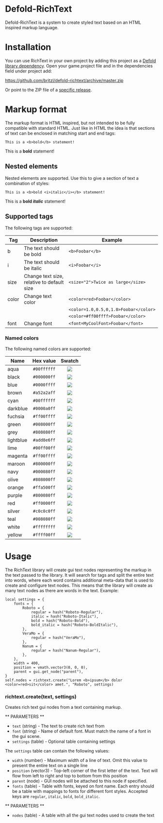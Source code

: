 # Defold-RichText
Defold-RichText is a system to create styled text based on an HTML inspired markup language.

# Installation
You can use RichText in your own project by adding this project as a [Defold library dependency](http://www.defold.com/manuals/libraries/). Open your game.project file and in the dependencies field under project add:

https://github.com/britzl/defold-richtext/archive/master.zip

Or point to the ZIP file of a [specific release](https://github.com/britzl/defold-richtext/releases).

# Markup format
The markup format is HTML inspired, but not intended to be fully compatible with standard HTML. Just like in HTML the idea is that sections of text can be enclosed in matching start and end tags:

	This is a <b>bold</b> statement!

This is a <b>bold</b> statement!

## Nested elements
Nested elements are supported. Use this to give a section of text a combination of styles:

	This is a <b>bold <i>italic</i></b> statement!

This is a <b>bold <i>italic</i></b> statement!

## Supported tags
The following tags are supported:

| Tag   | Description                                    | Example                               |
|-------|------------------------------------------------|---------------------------------------|
| b     | The text should be bold                        | `<b>Foobar</b>`                       |
| i     | The text should be italic                      | `<i>Foobar</i>`                       |
| size  | Change text size, relative to default size     | `<size="2">Twice as large</size>`     |
| color | Change text color                              | `<color=red>Foobar</color>`           |
|       |                                                | `<color=1.0,0.5,0,1.0>Foobar</color>` |
|       |                                                | `<color=#ff00ffff>Foobar</color>`     |
| font  | Change font                                    | `<font=MyCoolFont>Foobar</font>`      |

### Named colors
The following named colors are supported:

| Name      | Hex value   | Swatch                            |
|-----------|:-----------:|:---------------------------------:|
| aqua      | `#00ffffff` | ![](https://placehold.it/15/00ffff/000000?text=+) |
| black     | `#000000ff` | ![](https://placehold.it/15/000000/000000?text=+) |
| blue      | `#0000ffff` | ![](https://placehold.it/15/0000ff/000000?text=+) |
| brown     | `#a52a2aff` | ![](https://placehold.it/15/a52a2a/000000?text=+) |
| cyan      | `#00ffffff` | ![](https://placehold.it/15/00ffff/000000?text=+) |
| darkblue  | `#0000a0ff` | ![](https://placehold.it/15/0000a0/000000?text=+) |
| fuchsia   | `#ff00ffff` | ![](https://placehold.it/15/ff00ff/000000?text=+) |
| green     | `#008000ff` | ![](https://placehold.it/15/008000/000000?text=+) |
| grey      | `#808080ff` | ![](https://placehold.it/15/808080/000000?text=+) |
| lightblue | `#add8e6ff` | ![](https://placehold.it/15/add8e6/000000?text=+) |
| lime      | `#00ff00ff` | ![](https://placehold.it/15/00ff00/000000?text=+) |
| magenta   | `#ff00ffff` | ![](https://placehold.it/15/ff00ff/000000?text=+) |
| maroon    | `#800000ff` | ![](https://placehold.it/15/800000/000000?text=+) |
| navy      | `#000080ff` | ![](https://placehold.it/15/000080/000000?text=+) |
| olive     | `#808000ff` | ![](https://placehold.it/15/808000/000000?text=+) |
| orange    | `#ffa500ff` | ![](https://placehold.it/15/ffa500/000000?text=+) |
| purple    | `#800080ff` | ![](https://placehold.it/15/800080/000000?text=+) |
| red	    | `#ff0000ff` | ![](https://placehold.it/15/ff0000/000000?text=+) |
| silver    | `#c0c0c0ff` | ![](https://placehold.it/15/c0c0c0/000000?text=+) |
| teal      | `#008080ff` | ![](https://placehold.it/15/008080/000000?text=+) |
| white     | `#ffffffff` | ![](https://placehold.it/15/ffffff/000000?text=+) |
| yellow    | `#ffff00ff` | ![](https://placehold.it/15/ffff00/000000?text=+) |

# Usage
The RichText library will create gui text nodes representing the markup in the text passed to the library. It will search for tags and split the entire text into words, where each word contains additional meta-data that is used to create and configure text nodes. This means that the library will create as many text nodes as there are words in the text. Example:

	local settings = {
		fonts = {
			Roboto = {
				regular = hash("Roboto-Regular"),
				italic = hash("Roboto-Italic"),
				bold = hash("Roboto-Bold"),
				bold_italic = hash("Roboto-BoldItalic"),
			},
			VeraMo = {
				regular = hash("VeraMo"),
			},
			Nanum = {
				regular = hash("Nanum-Regular"),
			},
		},
		width = 400,
		position = vmath.vector3(0, 0, 0),
		parent = gui.get_node("parent"),
	}
	self.nodes = richtext.create("Lorem <b>ipsum</b> dolor <color=red>sit</color> amet.", "Roboto", settings)

### richtext.create(text, settings)
Creates rich text gui nodes from a text containing markup.

** PARAMETERS **
* `text` (string) - The text to create rich text from
* `font` (string) - Name of default font. Must match the name of a font in the gui scene.
* `settings` (table) - Optional table containing settings

The `settings` table can contain the following values:

* `width` (number) - Maximum width of a line of text. Omit this value to present the entire text on a single line
* `position` (vector3) - Top-left corner of the first letter of the text. Text will flow from left to right and top to bottom from this position
* `parent` (node) - GUI nodes will be attached to this node if specified.
* `fonts` (table) - Table with fonts, keyed on font name. Each entry should be a table with mappings to fonts for different font styles. Accepted keys are `regular`, `italic`, `bold`, `bold_italic`.

** PARAMETERS **
* `nodes` (table) - A table with all the gui text nodes used to create the text
